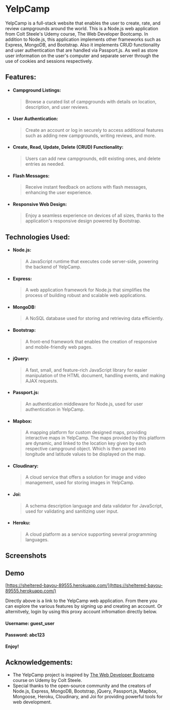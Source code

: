 # YelpCamp
YelpCamp is a full-stack website that enables the user to create, rate, and review campgrounds around the world. This is a Node.js web application from Colt Steele's Udemy course, The Web Developer Bootcamp. In addition to Node.js, this application implements other frameworks such as Express, MongoDB, and Bootstrap. Also it implements CRUD functionality and user authentication that are handled via Passport.js. As well as store user information on the user's computer and separate server through the use of cookies and sessions respectively. 


## Features:
- #### Campground Listings:
  > Browse a curated list of campgrounds with details on location, description, and user reviews.

- #### User Authentication:
  > Create an account or log in securely to access additional features such as adding new campgrounds, writing reviews, and more.

- #### Create, Read, Update, Delete (CRUD) Functionality:
  > Users can add new campgrounds, edit existing ones, and delete entries as needed.

- #### Flash Messages: 
  > Receive instant feedback on actions with flash messages, enhancing the user experience.

- #### Responsive Web Design: 
  > Enjoy a seamless experience on devices of all sizes, thanks to the application's responsive design powered by Bootstrap.


## Technologies Used:
- #### Node.js: 
  > A JavaScript runtime that executes code server-side, powering the backend of YelpCamp.

- #### Express: 
  > A web application framework for Node.js that simplifies the process of building robust and scalable web applications.

- #### MongoDB: 
  > A NoSQL database used for storing and retrieving data efficiently.

- #### Bootstrap: 
  > A front-end framework that enables the creation of responsive and mobile-friendly web pages.

- #### jQuery:
  > A fast, small, and feature-rich JavaScript library for easier manipulation of the HTML document, handling events, and making AJAX requests.

- #### Passport.js:
  > An authentication middleware for Node.js, used for user authentication in YelpCamp.

- #### Mapbox:
  > A mapping platform for custom designed maps, providing interactive maps in YelpCamp. The maps provided by this platform are dynamic, and linked to the location key given by each respective campground object. Which is then parsed into longitude and latitude values to be displayed on the map.

- #### Cloudinary:
  > A cloud service that offers a solution for image and video management, used for storing images in YelpCamp.
  
- #### Joi:
  > A schema description language and data validator for JavaScript, used for validating and sanitizing user input.

- #### Heroku:
  > A cloud platform as a service supporting several programming languages.


## Screenshots


## Demo
[https://sheltered-bayou-89555.herokuapp.com/](https://sheltered-bayou-89555.herokuapp.com/)

Directly above is a link to the YelpCamp web application. From there you can explore the various features by signing up and creating an account. Or alternitvely, login by using this proxy account infromation directly below.

#### Username: **guest_user**
#### Password: **abc123**

**Enjoy!**

  
## Acknowledgements:
- The YelpCamp project is inspired by [The Web Developer Bootcamp](https://www.udemy.com/course/the-web-developer-bootcamp/) course on Udemy by Colt Steele.
- Special thanks to the open-source community and the creators of Node.js, Express, MongoDB, Bootstrap, jQuery, Passport.js, Mapbox, Mongoose, Heroku, Cloudinary, and Joi for providing powerful tools for web development.

  
